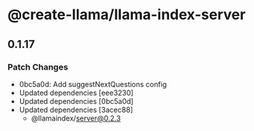 # @create-llama/llama-index-server

## 0.1.17

### Patch Changes

- 0bc5a0d: Add suggestNextQuestions config
- Updated dependencies [eee3230]
- Updated dependencies [0bc5a0d]
- Updated dependencies [3acec88]
  - @llamaindex/server@0.2.3
